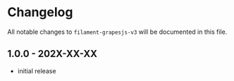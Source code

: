 # Changelog

All notable changes to `filament-grapesjs-v3` will be documented in this file.

## 1.0.0 - 202X-XX-XX

- initial release
